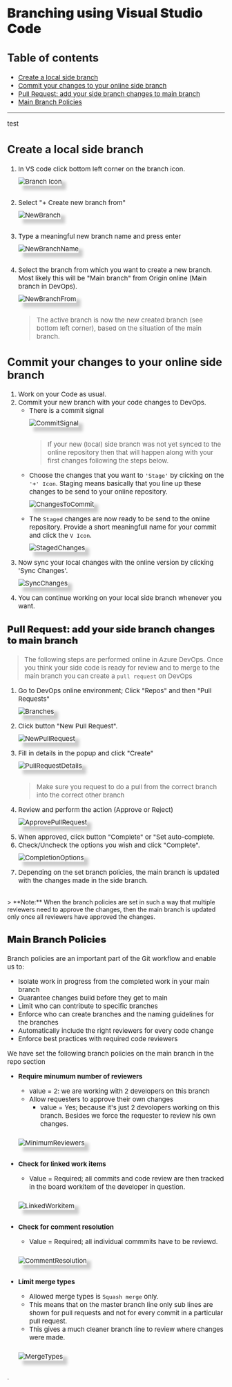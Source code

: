 # Branching using Visual Studio Code

## Table of contents
  - [Create a local side branch](#create-a-local-side-branch)
  - [Commit your changes to your online side branch](#commit-your-changes-to-your-online-side-branch)
  - [Pull Request: add your side branch changes to main branch](#pull-request-add-your-side-branch-changes-to-main-branch)
  - [Main Branch Policies](#main-branch-policies)

---

test

 
## Create a local side branch
1. In VS code click bottom left corner on the branch icon.\
   <img src="./Images/BranchIcon.jpg" alt="Branch Icon">
2. Select "+ Create new branch from"\
   ![NewBranch](./Images/NewBranch.png)
3. Type a meaningful new branch name and press enter\
   ![NewBranchName](./Images/NewBranchName.png)
4. Select the branch from which you want to create a new branch. Most likely this will be "Main branch" from Origin online (Main branch in DevOps).\
   ![NewBranchFrom](./Images/CreateFromMain.png)

   >The active branch is now the new created branch (see bottom left corner), based on the situation of the main branch. 

## Commit your changes to your online side branch
1. Work on your Code as usual. 
2. Commit your new branch with your code changes to DevOps.
   - There is a commit signal\
   ![CommitSignal](./Images/CommitSignal.png)
     > If your new (local) side branch was not yet synced to the online repository then that will happen along with your first changes following the steps below. 
   - Choose the changes that you want to `'Stage'` by clicking on the `'+' Icon`. Staging means basically that you line up these changes to be send to your online repository.\
   ![ChangesToCommit](./Images/ChangesToCommit.jpg)
   - The `Staged` changes are now ready to be send to the online repository. Provide a short meaningfull name for your commit and click the `V Icon`.\
   ![StagedChanges](./Images/StagedChanges.jpg)
3. Now sync your local changes with the online version by clicking 'Sync Changes'.\
   ![SyncChanges](./Images/SyncChanges.jpg)
4. You can continue working on your local side branch whenever you want.

### Pull Request: add your side branch changes to main branch
> The following steps are performed online in Azure DevOps. Once you think your side code is ready for review and to merge to the main branch you can create a `pull request` on DevOps
1. Go to DevOps online environment; Click "Repos" and then "Pull Requests"\
![Branches](./Images/ReposPullRequests.jpg)
2. Click button "New Pull Request".\
   ![NewPullRequest](./Images/NewPullRequest.jpg)
3. Fill in details in the popup and click "Create"\
   ![PullRequestDetails](./Images/PullRequestDetails.jpg)
   > Make sure you request to do a pull from the correct branch into the correct other branch
4. Review and perform the action (Approve or Reject)\
   ![ApprovePullRequest](./Images/ApprovePullRequest.jpg)
5. When approved, click button "Complete" or "Set auto-complete.
6. Check/Uncheck the options you wish and click "Complete".\
   ![CompletionOptions](./Images/CompletionOptions.jpg)
7.  Depending on the set branch policies, the main branch is updated with the changes made in the side branch. 
<br>
    > **Note:** When the branch policies are set in such a way that multiple reviewers need to approve the changes, then the main branch is updated only once all reviewers have approved the changes. 

### Main Branch Policies
Branch policies are an important part of the Git workflow and enable us to:
- Isolate work in progress from the completed work in your main branch
- Guarantee changes build before they get to main
- Limit who can contribute to specific branches
- Enforce who can create branches and the naming guidelines for the branches
- Automatically include the right reviewers for every code change
- Enforce best practices with required code reviewers
  
We have set the following branch policies on the main branch in the repo section
- **Require minumum number of reviewers**
  - value = 2: we are working with 2 developers on this branch
  - Allow requesters to approve their own changes
    - value = Yes; because it's just 2 devolopers working on this branch. Besides we force the requester to review his own changes.
  
   ![MinimumReviewers](./Images/NumberReviewers.jpg)

- **Check for linked work items**
  - Value = Required; all commits and code review are then tracked in the board workitem of the developer in question. 
  
  ![LinkedWorkitem](./Images/LinkedWorkItems.jpg)

- **Check for comment resolution**
  - Value = Required; all individual commmits have to be reviewd. 
  
  ![CommentResolution](./Images/CommentResolution.jpg)

- **Limit merge types**
  - Allowed merge types is `Squash merge` only.
  - This means that on the master branch line only sub lines are shown for pull requests and not for every commit in a particular pull request.
  - This gives a much cleaner branch line to review where changes were made. 
  
  ![MergeTypes](./Images/MergeTypes.jpg)
   

<head>
   <link rel="stylesheet" href="styles.css">.
</head>

<style>

img {
    box-shadow: 10px 10px 6px #ccc;
    margin-top: 10px;
    margin-bottom: 15px
 }


body {
   width:80%;
   margin-left:auto;
   margin-right:auto;  
}

h1 {
  font-size: 30px;
  font-weight: 900;
}

h2 {
   font-size: 25px;
   font-weight: 700;
}

h3 {
   font-size: 22px;
   font-weight: 900;
}

h5{
   font-size: 5px
}

p, ul, ol {
   font-size: 15px;
}

.container {
   display: flex;
   flex: 1;
   /*justify-content: space-between;
   align-items: flex-start;
   align-content: flex-start;*/
   gap: 30px;
   max-height: 85vh;
   min-height: 0; 
   flex-direction: row;
}

.header {
   display: flex;
   justify-content: center;
   background-color: SlateBlue;
   margin-bottom: 10px;
}

.toc, .content {
   
   border-style: solid;
   border-width: 1px;
   border-color: HoneyDew;
   overflow-y: scroll;
   
}

.toc {
   flex: 1;
   background-color: Gainsboro;
   padding-left: 5px;
   padding-right: 5px;
}

.content {
   flex: 3;
   background-color: Lavender;
   padding-left: 25px;
   padding-right: 25px;
   
}

</style>